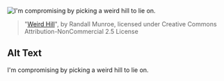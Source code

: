 ![I'm compromising by picking a weird hill to lie on.](https://imgs.xkcd.com/comics/weird_hill.png)
> "[Weird Hill](https://xkcd.com/2247/)", by Randall Munroe, licensed under Creative Commons Attribution-NonCommercial 2.5 License

## Alt Text
I'm compromising by picking a weird hill to lie on.

